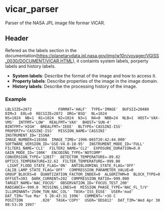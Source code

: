 # vicar_parser
Parser of the NASA JPL image file formar VICAR. 

## Header

Refered as the labels section in the documentation(https://planetarydata.jpl.nasa.gov/img/w10n/voyager/VGISS_0030/DOCUMENT/VICAR.HTML), it containts system labels, porperty labels and history labels.

- **System labels**: Describe the format of the image and how to access it. 
- **Property labels**: Describe properties of the image in the image domain.
- **History labels**: Describe the processing history of the image.

### Example 
```
LBLSIZE=2072            FORMAT='HALF'  TYPE='IMAGE'  BUFSIZ=20480  DIM=3  EOL=0  RECSIZE=2072  ORG='BSQ'  NL=1024
NS=1024  NB=1  N1=1024  N2=1024  N3=1  N4=0  NBB=24  NLB=1  HOST='VAX-VMS'  INTFMT='LOW'  REALFMT='VAX'  BHOST='SUN-4'
BINTFMT='HIGH'  BREALFMT='IEEE'  BLTYPE='CASSINI-ISS'  PROPERTY='CASSINI-ISS'  MISSION_NAME='CASSINI'    INSTRUMENT_ID='ISSNA'
IMAGE_NUMBER=110366  IMAGE_TIME='1996-065T20:42:44.000'  SOFTWARE_VERSION_ID='GSE-V4.0-10-95'  INSTRUMENT_MODE_ID='FULL'
FILTER1_NAME='CL1'  FILTER2_NAME='CL2'  EXPOSURE_DURATION=0.0  GAIN_MODE_ID='100K'  ENCODING_TYPE='NOTCOMP'
CONVERSION_TYPE='12BIT'  DETECTOR_TEMPERATURE=-89.82  OPTICS_TEMPERATURE=32.62  FILTER_TEMPERATURE=-999.00
 LIGHT_FLOOD_STATE_FLAG='ON'  ANTIBLOOMING_STATE_FLAG='OFF'  CALIB_LAMP_STATE_FLAG='OFF'  COMPRESSION_PARAMETER_VALUE=0
GROUP_BLOCKS=0  QUANTIZATION_FACTOR_INDEX=0  ALGORITHM=0  BLOCK_TYPE=0  OFFSET=303  DARK_CURRENT=282  COMPRESSION_RATIO=-999.000
TARGET_NAME='NAC_FOCUS'  OBSERVATION_ID='FOCUS_TEST_200'    RADIANCE=-999.0  MISSING_LINES=0  MISSION_PHASE_TYPE='NAC_FL_T/V'
ILLUMINANT='250W_TUN_NAC_COL'  TASK='ISS_EGSE'  USER='mad'  DAT_TIM='Tue Mar  5 20:43:31 1996'  COMMENT='+3O C
POSITION        .020'  TASK='COPY'  USER='DDS812'  DAT_TIM='Wed Apr 30 08:53:39 1997'
```
